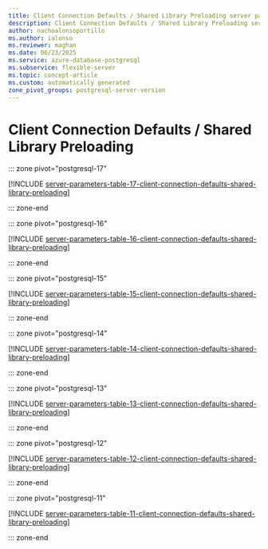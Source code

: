 ```yaml
---
title: Client Connection Defaults / Shared Library Preloading server parameters
description: Client Connection Defaults / Shared Library Preloading server parameters for Azure Database for PostgreSQL flexible server.
author: nachoalonsoportillo
ms.author: ialonso
ms.reviewer: maghan
ms.date: 06/23/2025
ms.service: azure-database-postgresql
ms.subservice: flexible-server
ms.topic: concept-article
ms.custom: automatically generated
zone_pivot_groups: postgresql-server-version
---
```

# Client Connection Defaults / Shared Library Preloading


::: zone pivot="postgresql-17"

[!INCLUDE [server-parameters-table-17-client-connection-defaults-shared-library-preloading](./includes/server-parameters-table-17-client-connection-defaults-shared-library-preloading.md)]

::: zone-end


::: zone pivot="postgresql-16"

[!INCLUDE [server-parameters-table-16-client-connection-defaults-shared-library-preloading](./includes/server-parameters-table-16-client-connection-defaults-shared-library-preloading.md)]

::: zone-end


::: zone pivot="postgresql-15"

[!INCLUDE [server-parameters-table-15-client-connection-defaults-shared-library-preloading](./includes/server-parameters-table-15-client-connection-defaults-shared-library-preloading.md)]

::: zone-end


::: zone pivot="postgresql-14"

[!INCLUDE [server-parameters-table-14-client-connection-defaults-shared-library-preloading](./includes/server-parameters-table-14-client-connection-defaults-shared-library-preloading.md)]

::: zone-end


::: zone pivot="postgresql-13"

[!INCLUDE [server-parameters-table-13-client-connection-defaults-shared-library-preloading](./includes/server-parameters-table-13-client-connection-defaults-shared-library-preloading.md)]

::: zone-end


::: zone pivot="postgresql-12"

[!INCLUDE [server-parameters-table-12-client-connection-defaults-shared-library-preloading](./includes/server-parameters-table-12-client-connection-defaults-shared-library-preloading.md)]

::: zone-end


::: zone pivot="postgresql-11"

[!INCLUDE [server-parameters-table-11-client-connection-defaults-shared-library-preloading](./includes/server-parameters-table-11-client-connection-defaults-shared-library-preloading.md)]

::: zone-end



